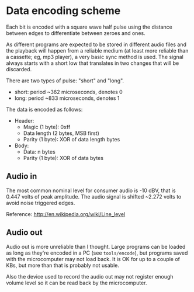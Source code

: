 Data encoding scheme
====================

Each bit is encoded with a square wave half pulse using the distance between
edges to differentiate between zeroes and ones.

As different programs are expected to be stored in different audio files and
the playback will happen from a reliable medium (at least more reliable than a
cassette; eg, mp3 player), a very basic sync method is used. The signal always
starts with a short low that translates in two changes that will be discarded.

There are two types of pulse: "short" and "long".

 - short: period ~362 microseconds, denotes 0
 - long: period ~833 microseconds, denotes 1

The data is encoded as follows:

 - Header:
   - Magic (1 byte): 0xff
   - Data length (2 bytes, MSB first)
   - Parity (1 byte): XOR of data length bytes
 - Body:
   - Data: n bytes
   - Parity (1 byte): XOR of data bytes


Audio in
--------

The most common nominal level for consumer audio is -10 dBV, that is 0.447 volts
of peak amplitude. The audio signal is shifted ~2.272 volts to avoid noise
triggered edges.

Reference: http://en.wikipedia.org/wiki/Line_level

Audio out
---------

Audio out is more unreliable than I thought. Large programs can be loaded as long
as they're encoded in a PC (see `tools/encode`), but programs saved with the
microcomputer may not load back. It is OK for up to a couple of KBs, but more than
that is probably not usable.

Also the device used to record the audio out may not register enough volume level
so it can be read back by the microcomputer.

